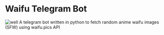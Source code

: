 # Waifu Telegram Bot
![well](https://i.waifu.pics/pfkhW0K.png)
A telegram bot written in python to fetch random anime waifu images (SFW) using waifu.pics API
